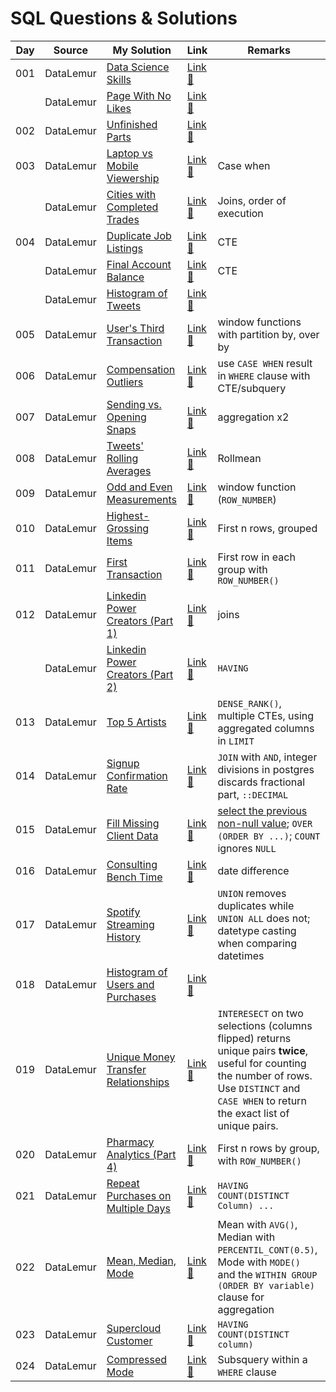 # SQL Questions & Solutions

| Day | Source    | My Solution                                                                            | Link                                                                        | Remarks                                                                                                                                                                                           |
| --- | --------- | -------------------------------------------------------------------------------------- | --------------------------------------------------------------------------- | ------------------------------------------------------------------------------------------------------------------------------------------------------------------------------------------------- |
| 001 | DataLemur | [Data Science Skills](/datalemur/01-DataScienceSkills.sql)                             | [Link :link:](https://datalemur.com/questions/matching-skills)              |
|     | DataLemur | [Page With No Likes](/datalemur/02-PageWithNoLikes.sql)                                | [Link :link:](https://datalemur.com/questions/sql-page-with-no-likes)       |
| 002 | DataLemur | [Unfinished Parts](/datalemur/03-UnfinishedParts.sql)                                  | [Link :link:](https://datalemur.com/questions/tesla-unfinished-parts)       |
| 003 | DataLemur | [Laptop vs Mobile Viewership](/datalemur/04-LaptopVsMobileViewership.sql)              | [Link :link:](https://datalemur.com/questions/laptop-mobile-viewership)     | Case when                                                                                                                                                                                         |
|     | DataLemur | [Cities with Completed Trades](/datalemur/05-CitiesWithCompletedTrades.sql)            | [Link :link:](https://datalemur.com/questions/completed-trades)             | Joins, order of execution                                                                                                                                                                         |
| 004 | DataLemur | [Duplicate Job Listings](/datalemur/06-DuplicateJobListings.sql)                       | [Link :link:](https://datalemur.com/questions/duplicate-job-listings)       | CTE                                                                                                                                                                                               |
|     | DataLemur | [Final Account Balance](/datalemur/07-FinalAccountBalance.sql)                         | [Link :link:](https://datalemur.com/questions/final-account-balance)        | CTE                                                                                                                                                                                               |
|     | DataLemur | [Histogram of Tweets](/datalemur/08-HistogramOfTweets.sql)                             | [Link :link:](https://datalemur.com/questions/sql-histogram-tweets)         |
| 005 | DataLemur | [User's Third Transaction](/datalemur/UsersThirdTransaction.sql)                       | [Link :link:](https://datalemur.com/questions/sql-third-transaction)        | window functions with partition by, over by                                                                                                                                                       |
| 006 | DataLemur | [Compensation Outliers](/datalemur/CompensationOutliers.sql)                           | [Link :link:](https://datalemur.com/questions/compensation-outliers)        | use `CASE WHEN` result in `WHERE` clause with CTE/subquery                                                                                                                                        |
| 007 | DataLemur | [Sending vs. Opening Snaps](/datalemur/SendingVsOpeningSnaps.sql)                      | [Link :link:](https://datalemur.com/questions/time-spent-snaps)             | aggregation x2                                                                                                                                                                                    |
| 008 | DataLemur | [Tweets' Rolling Averages](/datalemur/TweetsRollingAverage.sql)                        | [Link :link:](https://datalemur.com/questions/rolling-average-tweets)       | Rollmean                                                                                                                                                                                          |
| 009 | DataLemur | [Odd and Even Measurements](/datalemur/OddAndEvenMeasurements.sql)                     | [Link :link:](https://datalemur.com/questions/odd-even-measurements)        | window function (`ROW_NUMBER`)                                                                                                                                                                    |
| 010 | DataLemur | [Highest-Grossing Items](/datalemur/HighestGrossingItems.sql)                          | [Link :link:](https://datalemur.com/questions/sql-highest-grossing)         | First n rows, grouped                                                                                                                                                                             |
| 011 | DataLemur | [First Transaction](/datalemur/FirstTransaction.sql)                                   | [Link :link:](https://datalemur.com/questions/sql-first-transaction)        | First row in each group with `ROW_NUMBER()`                                                                                                                                                       |
| 012 | DataLemur | [Linkedin Power Creators (Part 1)](/datalemur/LinkedinPowerCreatorsPart1.sql)          | [Link :link:](https://datalemur.com/questions/sql-highest-grossing)         | joins                                                                                                                                                                                             |
|     | DataLemur | [Linkedin Power Creators (Part 2)](/datalemur/LinkedinPowerCreatorsPart2.sql)          | [Link :link:](https://datalemur.com/questions/sql-highest-grossing)         | `HAVING`                                                                                                                                                                                          |
| 013 | DataLemur | [Top 5 Artists](/datalemur/Top5Artists.sql)                                            | [Link :link:](https://datalemur.com/questions/sql-highest-grossing)         | `DENSE_RANK()`, multiple CTEs, using aggregated columns in `LIMIT`                                                                                                                                |
| 014 | DataLemur | [Signup Confirmation Rate](/datalemur/SignupConfirmationRate.sql)                      | [Link :link:](https://datalemur.com/questions/signup-confirmation-rate)     | `JOIN` with `AND`, integer divisions in postgres discards fractional part, ``::DECIMAL``                                                                                                          |
| 015 | DataLemur | [Fill Missing Client Data](/datalemur/FillMissingClientData.sql)                       | [Link :link:](https://datalemur.com/questions/fill-missing-product)         | [select the previous non-null value](https://stackoverflow.com/questions/18987791/how-do-i-efficiently-select-the-previous-non-null-value); `OVER (ORDER BY ...)`; `COUNT` ignores `NULL`         |
| 016 | DataLemur | [Consulting Bench Time](/datalemur/ConsultingBenchTime.sql)                            | [Link :link:](https://datalemur.com/questions/consulting-bench-time)        | date difference                                                                                                                                                                                   |
| 017 | DataLemur | [Spotify Streaming History](/datalemur/SpotifyStreamingHistory.sql)                    | [Link :link:](https://datalemur.com/questions/spotify-streaming-history)    | `UNION` removes duplicates while `UNION ALL` does not; datetype casting when comparing datetimes                                                                                                  |
| 018 | DataLemur | [Histogram of Users and Purchases](/datalemur/HistogramOfUsersAndPurchases.sql)        | [Link :link:](https://datalemur.com/questions/histogram-users-purchases)    |
| 019 | DataLemur | [Unique Money Transfer Relationships](/datalemur/UniqueMoneyTransferRelationships.sql) | [Link :link:](https://datalemur.com/questions/money-transfer-relationships) | `INTERESECT` on two selections (columns flipped) returns unique pairs **twice**, useful for counting the number of rows. Use `DISTINCT` and `CASE WHEN` to return the exact list of unique pairs. |
| 020 | DataLemur | [Pharmacy Analytics (Part 4)](/datalemur/PharmacyAnalyticsPart4.sql)                   | [Link :link:](https://datalemur.com/questions/top-drugs-sold)               | First n rows by group, with `ROW_NUMBER()`                                                                                                                                                        |
| 021 | DataLemur | [Repeat Purchases on Multiple Days](/datalemur/RepeatPurchasesOnMultipleDays.sql)      | [Link :link:](https://datalemur.com/questions/sql-repeat-purchases)         | `HAVING COUNT(DISTINCT Column) ...`                                                                                                                                                               |
| 022 | DataLemur | [Mean, Median, Mode](/datalemur/MeanMedianMode.sql)                                    | [Link :link:](https://datalemur.com/questions/mean-median-mode)             | Mean with `AVG()`, Median with `PERCENTIL_CONT(0.5)`, Mode with `MODE()` and the `WITHIN GROUP (ORDER BY variable)` clause for aggregation                                                        |
| 023 | DataLemur | [Supercloud Customer](/datalemur/SupercloudCustomer.sql)                               | [Link :link:](https://datalemur.com/questions/supercloud-customer)          | `HAVING COUNT(DISTINCT column)`                                                                                                                                                                   |
| 024 | DataLemur | [Compressed Mode](/datalemur/CompressedMode.sql)                                       | [Link :link:](https://datalemur.com/questions/alibaba-compressed-mode)      | Subsquery within a `WHERE` clause                                                                                                                                                                 |
